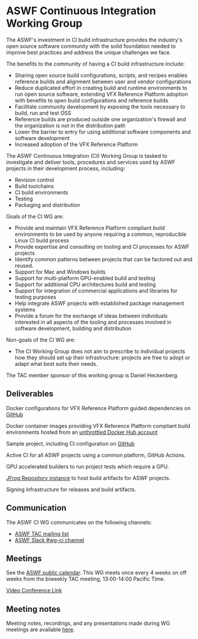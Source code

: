 # ASWF Continuous Integration Working Group

The ASWF's investment in CI build infrastructure provides the industry's open source software community with the solid foundation needed to improve best practices and address the unique challenges we face.

The benefits to the community of having a CI build infrastructure include:

* Sharing open source build configurations, scripts, and recipes enables reference builds and alignment between user and vendor configurations
* Reduce duplicated effort in creating build and runtime environments to run open source software, extending VFX Reference Platform adoption with benefits to open build configurations and reference builds
* Facilitate community development by exposing the tools necessary to build, run and test OSS
* Reference builds are produced outside one organization's firewall and the organization is not in the distribution path
* Lower the barrier to entry for using additional software components and software development
* Increased adoption of the VFX Reference Platform

The ASWF Continuous Integration (CI) Working Group is tasked to investigate and deliver tools, procedures and services used by ASWF projects in their development process, including:

* Revision control
* Build toolchains
* CI build environments
* Testing
* Packaging and distribution

Goals of the CI WG are:

* Provide and maintain VFX Reference Platform compliant build environments to be used by anyone requiring a common, reproducible Linux CI build process
* Provide expertise and consulting on tooling and CI processes for ASWF projects
* Identify common patterns between projects that can be factored out and reused.
* Support for Mac and Windows builds
* Support for multi-platform GPU-enabled build and testing
* Support for additional CPU architectures build and testing
* Support for integration of commercial applications and libraries for testing purposes
* Help integrate ASWF projects with established package management systems
* Provide a forum for the exchange of ideas between individuals interested in all aspects of the tooling and processes involved in software development, building and distribution

Non-goals of the CI WG are:

* The CI Working Group does not aim to prescribe to individual projects how they should set up their infrastructure: projects are free to adopt or adapt what best suits their needs.

The TAC member sponsor of this working group is Daniel Heckenberg.

## Deliverables

Docker configurations for VFX Reference Platform guided dependencies on [GitHub](https://github.com/AcademySoftwareFoundation/aswf-docker)

Docker container images providing VFX Reference Platform compliant build environments hosted from an [unthrottled Docker Hub account](https://hub.docker.com/u/aswf)

Sample project, including CI configuration on [GitHub](https://github.com/AcademySoftwareFoundation/aswf-sample-project)

Active CI for all ASWF projects using a common platform, GitHub Actions.

GPU accelerated builders to run project tests which require a GPU.

[JFrog Repository instance](https://linuxfoundation.jfrog.io/artifactory/aswf-conan/) to host build artifacts for ASWF projects.

Signing infrastructure for releases and build artifacts.

## Communication

The ASWF CI WG communicates on the following channels:

* [ASWF TAC mailing list](https://lists.aswf.io/g/tac)
* [ASWF Slack #wg-ci channel](https://academysoftwarefdn.slack.com/archives/C0169RX7MMK)

## Meetings

See the [ASWF public calendar](https://lists.aswf.io/calendar). This WG meets once every 4 weeks on off weeks from the biweekly TAC meeting, 13:00-14:00 Pacific Time.

[Video Conference Link](https://zoom.us/j/757849640?pwd=QzE1K2hrL2FHSFhKK3h5Z3BWTFJsZz09)

## Meeting notes

Meeting notes, recordings, and any presentations made during WG meetings are available [here](meetings).
